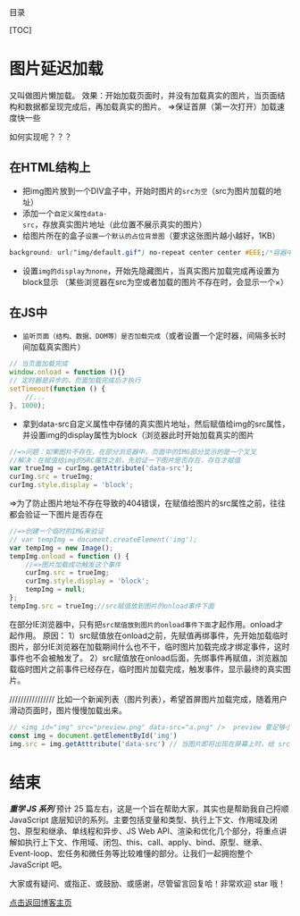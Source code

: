 目录

[TOC]

# 图片延迟加载
又叫做图片懒加载。
效果：开始加载页面时，并没有加载真实的图片，当页面结构和数据都呈现完成后，再加载真实的图片。
=>保证首屏（第一次打开）加载速度快一些


如何实现呢？？？

## 在HTML结构上
+ 把img图片放到一个DIV盒子中，开始时图片的`src为空`（src为图片加载的地址）
+ 添加一个`自定义属性data-src`，存放真实图片地址（此位置不展示真实的图片）	
+ 给图片所在的盒子`设置一个默认的占位背景图`（要求这张图片越小越好，1KB）
```css
background: url("img/default.gif") no-repeat center center #EEE;/*容器中除了这个背景图，别的用#EEE这个颜色填充*/
```
+ 设置`img的display为none`，开始先隐藏图片，当真实图片加载完成再设置为block显示
（某些浏览器在src为空或者加载的图片不存在时，会显示一个×）
	
## 在JS中
+ `监听页面（结构、数据、DOM等）是否加载完成`（或者设置一个定时器，间隔多长时间加载真实图片）
```javascript
// 当页面加载完成
window.onload = function (){}
// 定时器是异步的，页面加载完成后才执行
setTimeout(function () {
    //...
}, 1000);
```
	
+ 拿到data-src自定义属性中存储的真实图片地址，然后赋值给img的src属性，并设置img的display属性为block（浏览器此时开始加载真实的图片
```javascript
//=>问题：如果图片不存在，在部分浏览器中，页面中的IMG部分显示的是一个叉叉
//解决：在赋值给img的SRC属性之前，先验证一下图片是否存在，存在才赋值
var trueImg = curImg.getAttribute('data-src');
curImg.src = trueImg;
curImg.style.display = 'block';
```

=>为了防止图片地址不存在导致的404错误，在赋值给图片的src属性之前，往往都会验证一下图片是否存在
```js
//=>创建一个临时的IMG来验证
// var tempImg = document.createElement('img');
var tempImg = new Image();
tempImg.onload = function () {
    //=>图片加载成功触发这个事件
    curImg.src = trueImg;
    curImg.style.display = 'block';
    tempImg = null;
};
tempImg.src = trueImg;//src赋值放到图片的onload事件下面
```
在部分IE浏览器中，只有把`src赋值放到图片的onload事件下面`才起作用。onload才起作用。
原因：
1）src赋值放在onload之前，先赋值再绑事件，先开始加载临时图片，部分IE浏览器在加载期间什么也不干，临时图片加载完成才绑定事件，这时事件也不会被触发了。
2）src赋值放在onload后面，先绑事件再赋值，浏览器加载临时图片之前事件已经存在，临时图片加载完成，触发事件，显示最终的真实图片。


////////////////
比如一个新闻列表（图片列表），希望首屏图片加载完成，随着用户滑动页面时，图片慢慢加载出来。
```js
// <img id="img" src="preview.png" data-src="a.png" />  preview 要足够小
const img = document.getElementById('img')
img.src = img.getAtttribute('data-src') // 当图片即将出现在屏幕上时，给 src 赋值
```

# 结束
***重学 JS 系列*** 预计 25 篇左右，这是一个旨在帮助大家，其实也是帮助我自己捋顺 JavaScript 底层知识的系列。主要包括变量和类型、执行上下文、作用域及闭包、原型和继承、单线程和异步、JS Web API、渲染和优化几个部分，将重点讲解如执行上下文、作用域、闭包、this、call、apply、bind、原型、继承、Event-loop、宏任务和微任务等比较难懂的部分。让我们一起拥抱整个 JavaScript 吧。

大家或有疑问、或指正、或鼓励、或感谢，尽管留言回复哈！非常欢迎 star 哦！

[点击返回博客主页](https://github.com/chenchen0224/webfrontend-space)